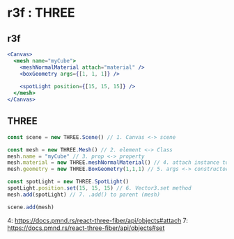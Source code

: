 r3f : THREE
===

r3f
---

```jsx
<Canvas>
  <mesh name="myCube">
    <meshNormalMaterial attach="material" />
    <boxGeometry args={[1, 1, 1]} />
	
    <spotLight position={[15, 15, 15]} />
  </mesh>
</Canvas>
```

THREE
---

```js
const scene = new THREE.Scene() // 1. Canvas <-> scene

const mesh = new THREE.Mesh() // 2. element <-> Class
mesh.name = "myCube" // 3. prop <-> property
mesh.material = new THREE.meshNormalMaterial() // 4. attach instance to .material
mesh.geometry = new THREE.BoxGeometry(1,1,1) // 5. args <-> constructor

const spotLight = new THREE.SpotLight()
spotLight.position.set(15, 15, 15) // 6. Vector3.set method
mesh.add(spotLight) // 7. .add() to parent (mesh)

scene.add(mesh)
```

4: https://docs.pmnd.rs/react-three-fiber/api/objects#attach
7: https://docs.pmnd.rs/react-three-fiber/api/objects#set
